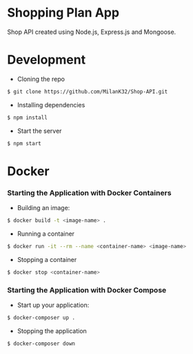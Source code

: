 # Shopping Plan App

Shop API created using Node.js, Express.js and Mongoose.

# Development

- Cloning the repo

```bash
$ git clone https://github.com/MilanK32/Shop-API.git
```

- Installing dependencies

```bash
$ npm install
```

- Start the server

```bash
$ npm start
```

# Docker

### Starting the Application with Docker Containers

- Building an image:

```bash
$ docker build -t <image-name> .
```

- Running a container

```bash
$ docker run -it --rm --name <container-name> <image-name>
```

- Stopping a container

```bash
$ docker stop <container-name>
```

### Starting the Application with Docker Compose

- Start up your application:

```bash
$ docker-composer up .
```

- Stopping the application

```bash
$ docker-composer down
```

